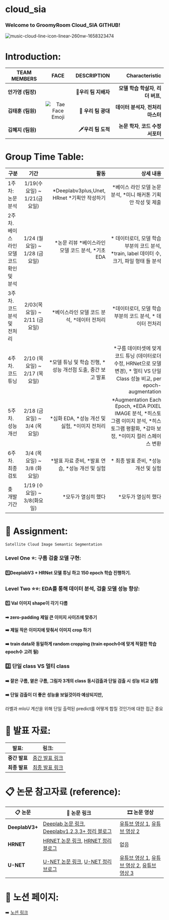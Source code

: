 # cloud_sia
### Welcome to GroomyRoom Cloud_SIA GITHUB!
![music-cloud-line-icon-linear-260nw-1658323474](https://user-images.githubusercontent.com/79895378/156993388-a1e8ff82-a524-4d7c-9837-ae9b9648aac5.jpeg)

# Introduction:

| **TEAM MEMBERS**   | **FACE**          | **DESCRIPTION** |**Characteristic**|
| ------------- |:-------------:| -----:|-----:|
| **안가영** **(팀장)**      |  | **👑우리 팀 지배자** |**모델 학습 학살자**, **리더 버프**,|
| **김태훈** **(팀원)**      | ![Tae Face Emoji](https://user-images.githubusercontent.com/79895378/157096500-7acce9e4-1c79-4185-9569-cd884baf3da8.png)     |   **🤡 우리 팀 광대** |**데이터 분석자**, **전처리 마스터**|
| **김혜지** **(팀원)**      |       |  **🗡️우리 팀 도적**  |**논문 학자**, **코드 수정 서포터**|



# Group Time Table:

| 구분           | 기간           |   활동   | 상세 내용| 
| ------------- |:-------------:| -------:|-------:|
| 1주차: 논문 분석  | 1/19(수요일) ~ 1/21(금요일) |*Deeplabv3plus,Unet, HRnet *기획안 작성하기| *베이스 라인 모델 논문 분석, *미니 해커톤 기획안 작성 및 제출 | 
| 2주차. 베이스 라인 모델 코드 확인 및 분석  | 1/24 (월요일)  ~  1/28 (금요일)  | *논문 리뷰 *베이스라인 모델 코드 분석, *기초 EDA |* 데이터로더, 모델 학습 부분의 코드 분석, *train, label 데이터 수, 크기, 파일 형태 들 분석  
|3주차. 코드 분석 및 전처리 | 2/03(목요일) ~ 2/11 (금요일) | *베이스라인 모델 코드 분석, *데이터 전처리      | *데이터로더, 모델 학습 부분의 코드 분석, * 데이터 전처리 |   
| 4주차. 코드 튜닝 | 2/10 (목요일) ~ 2/17 (목요일) |  *모델 튜닝 및 학습 진행, *성능 개선점 도출, 중간 보고 발표 | *구름 데이터셋에 맞게 코드 튜닝 (데이터로더 수정, HRNet으로 모델 변경), * 멀티 VS 단일 Class 성늘 비교, per epoch-augmentation |
| 5주차. 성능 개선| 2/18 (금요일) ~ 3/4 (목요일) | *심화 EDA, *성능 개선 및 싫험, *이미지 전처리|*Augmentation Each Epoch, *EDA PIXEL IMAGE 분석, *히스토그램 이미지 분석, *히스토그램 평활화, *감마 보정, *이미지 컬러 스페이스 변환 |   
|6주차. 최종 검토 | 3/4 (목요일) ~ 3/8 (화요일) | *발표 자료 준비, *발표 연습, *성능 개선 및 실험 |* 최종 발표 준비, *성능 개선 및 실험|   
|촞 개발기간 | 1/19 (수요일) ~ 3/8(화요일) | *모두가 열심히 했다    |*모두가 열심히 했다 |

# 📓 Assignment:

``` Satellite Cloud Image Semantic Segmentation ```

 ### **Level One ⭐:**  구름 검출 모델 구현:
 
 
#### 1️⃣DeeplabV3 + HRNet 모델 튜닝 하고 150 epoch 학습 진행하기. 


### **Level Two ⭐⭐:** EDA를 통해 데이터 분석, 검출 모델 성능 향상:
 

#### 1️⃣ Val 이미지 shape이 각기 다름 

#### ➡ zero-padding 제일 큰 이미지 사이즈에 맞추기

#### ➡️ 제일 작은 이미지에 맞춰서 이미지 crop 하기

#### ➡️ train data와 동일하게 random cropping (train epoch수에 맞게 적절한 학습 epoch수 고려 필)



### 2️⃣ 단일 class VS 멀티 class

#### ➡️ 잩은 구름, 옅은 구름, 그림자 3개의 class 동시검출과 단일 검출 시 성능 비교 실험

#### ➡️ 단일 검출이 더 좋은 성능을 보일것이라 예상되지만,
라벨과 mIoU 계산을 위해 단일 출력된 predict를 어떻게 합칠 것인가에 대한 접근 중요

# 💬 발표 자료:
| **발표:**   | **링크:** | 
| ------------- | ------------- |
| **중간 발표**  | [중간 발표 링크](https://github.com/grromyroom/Cloud_Sia_Overview/blob/main/%E1%84%87%E1%85%A1%E1%86%AF%E1%84%91%E1%85%AD%20%E1%84%8C%E1%85%A1%E1%84%85%E1%85%AD/%E1%84%8C%E1%85%AE%E1%86%BC%E1%84%80%E1%85%A1%E1%86%AB%E1%84%87%E1%85%A1%E1%86%AF%E1%84%91%E1%85%AD%20(%E1%84%8B%E1%85%A1%E1%86%AB%E1%84%80%E1%85%A1%E1%84%8B%E1%85%A7%E1%86%BC%2C%20%E1%84%80%E1%85%B5%E1%86%B7%E1%84%90%E1%85%A2%E1%84%92%E1%85%AE%E1%86%AB%2C%20%E1%84%80%E1%85%B5%E1%86%B7%E1%84%92%E1%85%A8%E1%84%8C%E1%85%B5).pdf) |
| **최종 발표**  | [최종 발표 링크](https://www.google.com) |

# 📋 논문 참고자료 (reference):
| **📋 논문**  | **📖 논문 링크** |**🎞️ 논문 영상** |
| ------------- | ------------- |------|
|**DeeplabV3+**| [Deeplab 논문 링크](https://arxiv.org/abs/1706.05587), [Deeplabv1,2,3,3+ 정리 블로그](https://kuklife.tistory.com/121) |[유튜브 영상 1](https://www.youtube.com/watch?v=i0lkmULXwe0&ab_channel=%EA%B3%A0%EB%A0%A4%EB%8C%80%ED%95%99%EA%B5%90%EC%82%B0%EC%97%85%EA%B2%BD%EC%98%81%EA%B3%B5%ED%95%99%EB%B6%80DSBA%EC%97%B0%EA%B5%AC%EC%8B%A4), [유튜브 영상 2](https://www.youtube.com/watch?v=TjHR9Z9iNLA) |
| **HRNET** | [HRNET 논문 링크](https://arxiv.org/abs/1908.07919), [HRNET 정리 블로그](https://paperswithcode.com/paper/190807919) |없음 |
| **U-NET** |[U-NET 논문 링크](https://arxiv.org/abs/1505.04597), [U-NET 정리 브로그](https://medium.com/@msmapark2/u-net-논문-리뷰-u-net-convolutional-networks-for-biomedical-image-segmentation-456d6901b28a) |[유튜브 영상 1](https://www.youtube.com/watch?v=O_7mR4H9WLk&ab_channel=%EA%B3%A0%EB%A0%A4%EB%8C%80%ED%95%99%EA%B5%90%EC%82%B0%EC%97%85%EA%B2%BD%EC%98%81%EA%B3%B5%ED%95%99%EB%B6%80DSBA%EC%97%B0%EA%B5%AC%EC%8B%A4), [유튜브 영상 2](https://www.youtube.com/watch?v=oLvmLJkmXuc&ab_channel=AladdinPersson), [유튜브 영상 3](https://www.youtube.com/watch?v=evPZI9B2LvQ&ab_channel=%EB%94%A5%EB%9F%AC%EB%8B%9D%EB%85%BC%EB%AC%B8%EC%9D%BD%EA%B8%B0%EB%AA%A8%EC%9E%84)|

# 📗 노션 페이지:
➡️ [노션 링크](https://www.notion.so/modulabs/GroomyRoom_-75ce8589a3a4499ea2913a1da83a45e6)
